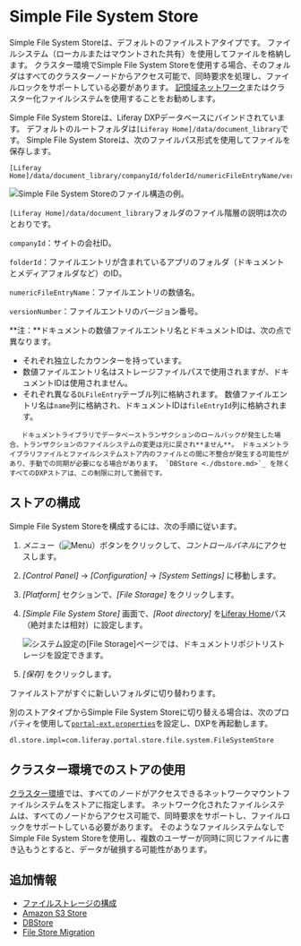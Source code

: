 # Simple File System Store

Simple File System Storeは、デフォルトのファイルストアタイプです。 ファイルシステム（ローカルまたはマウントされた共有）を使用してファイルを格納します。 クラスター環境でSimple File System Storeを使用する場合、そのフォルダはすべてのクラスターノードからアクセス可能で、同時要求を処理し、ファイルロックをサポートしている必要があります。 [記憶域ネットワーク](https://en.wikipedia.org/wiki/Storage_area_network)またはクラスター化ファイルシステムを使用することをお勧めします。

Simple File System Storeは、Liferay DXPデータベースにバインドされています。 デフォルトのルートフォルダは`[Liferay Home]/data/document_library`です。 Simple File System Storeは、次のファイルパス形式を使用してファイルを保存します。

    [Liferay Home]/data/document_library/companyId/folderId/numericFileEntryName/versionNumber

![Simple File System Storeのファイル構造の例。](./simple-file-system-store/images/01.png)

`[Liferay Home]/data/document_library`フォルダのファイル階層の説明は次のとおりです。

`companyId`：サイトの会社ID。

`folderId`：ファイルエントリが含まれているアプリのフォルダ（ドキュメントとメディアフォルダなど）のID。

`numericFileEntryName`：ファイルエントリの数値名。

`versionNumber`：ファイルエントリのバージョン番号。

**注：**ドキュメントの数値ファイルエントリ名とドキュメントIDは、次の点で異なります。

  - それぞれ独立したカウンターを持っています。
  - 数値ファイルエントリ名はストレージファイルパスで使用されますが、ドキュメントIDは使用されません。
  - それぞれ異なる`DLFileEntry`テーブル列に格納されます。 数値ファイルエントリ名は`name`列に格納され、ドキュメントIDは`fileEntryId`列に格納されます。

``` warning::
   ドキュメントライブラリでデータベーストランザクションのロールバックが発生した場合、トランザクションのファイルシステムの変更は元に戻され**ません**。 ドキュメントライブラリファイルとファイルシステムストア内のファイルとの間に不整合が発生する可能性があり、手動での同期が必要になる場合があります。 `DBStore <./dbstore.md>`_ を除くすべてのDXPストアは、この制限に対して脆弱です。
```

## ストアの構成

Simple File System Storeを構成するには、次の手順に従います。

1.  *メニュー*（![Menu](./simple-file-system-store/images/02.png)）ボタンをクリックして、*コントロールパネル*にアクセスします。

2.  *[Control Panel]* → *[Configuration]* → *[System Settings]* に移動します。

3.  *[Platform]* セクションで、*[File Storage]* をクリックします。

4.  *[Simple File System Store]* 画面で、*[Root directory]* を[Liferay Home](../../../installation-and-upgrades/reference/liferay-home.md)パス（絶対または相対）に設定します。

    ![システム設定の[File Storage]ページでは、ドキュメントリポジトリストレージを設定できます。](./simple-file-system-store/images/03.png)

5.  *[保存]* をクリックします。

ファイルストアがすぐに新しいフォルダに切り替わります。

別のストアタイプからSimple File System Storeに切り替える場合は、次のプロパティを使用して[`portal-ext.properties`](../../../installation-and-upgrades/reference/portal-properties.md)を設定し、DXPを再起動します。

``` properties
dl.store.impl=com.liferay.portal.store.file.system.FileSystemStore
```

## クラスター環境でのストアの使用

[クラスター環境](../../../installation-and-upgrades/setting-up-liferay-dxp/clustering-for-high-availability/clustering-for-high-availability.md)では、すべてのノードがアクセスできるネットワークマウントファイルシステムをストアに指定します。 ネットワーク化されたファイルシステムは、すべてのノードからアクセス可能で、同時要求をサポートし、ファイルロックをサポートしている必要があります。 そのようなファイルシステムなしでSimple File System Storeを使用し、複数のユーザーが同時に同じファイルに書き込もうとすると、データが破損する可能性があります。

## 追加情報

  - [ファイルストレージの構成](../configuring-file-storage.md)
  - [Amazon S3 Store](./amazon-s3-store.md)
  - [DBStore](./dbstore.md)
  - [File Store Migration](../file-store-migration.md)
